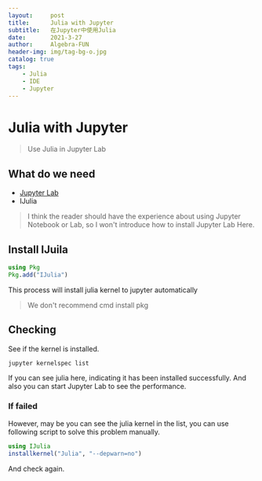 ```yaml
---
layout:     post
title:      Julia with Jupyter
subtitle:   在Jupyter中使用Julia
date:       2021-3-27
author:     Algebra-FUN
header-img: img/tag-bg-o.jpg
catalog: true
tags:
    - Julia
    - IDE
    - Jupyter
---
```


# Julia with Jupyter

> Use Julia in Jupyter  Lab

## What do we need

* [Jupyter Lab](https://jupyter.org/install.html)
* IJulia

> I think the reader should have the experience about using Jupyter Notebook or Lab, so I won't introduce how to install Jupyter Lab Here.

## Install IJuila

```julia
using Pkg
Pkg.add("IJulia")
```

This process will install julia kernel to jupyter automatically

> We don't recommend cmd install pkg

## Checking

See if the kernel is installed.

```shell
jupyter kernelspec list
```

If you can see julia here, indicating it has been installed successfully. And also you can start Jupyter Lab to see the performance.

### If failed

However, may be you can see the julia kernel in the list, you can use following script to solve this problem manually.

```Julia
using IJulia
installkernel("Julia", "--depwarn=no")
```

And check again.

## 